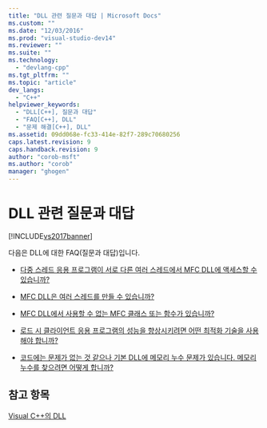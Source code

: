 ```yaml
---
title: "DLL 관련 질문과 대답 | Microsoft Docs"
ms.custom: ""
ms.date: "12/03/2016"
ms.prod: "visual-studio-dev14"
ms.reviewer: ""
ms.suite: ""
ms.technology: 
  - "devlang-cpp"
ms.tgt_pltfrm: ""
ms.topic: "article"
dev_langs: 
  - "C++"
helpviewer_keywords: 
  - "DLL[C++], 질문과 대답"
  - "FAQ[C++], DLL"
  - "문제 해결[C++], DLL"
ms.assetid: 09dd068e-fc33-414e-82f7-289c70680256
caps.latest.revision: 9
caps.handback.revision: 9
author: "corob-msft"
ms.author: "corob"
manager: "ghogen"
---
```

# DLL 관련 질문과 대답
[!INCLUDE[vs2017banner](../assembler/inline/includes/vs2017banner.md)]

다음은 DLL에 대한 FAQ\(질문과 대답\)입니다.  
  
-   [다중 스레드 응용 프로그램이 서로 다른 여러 스레드에서 MFC DLL에 액세스할 수 있습니까?](../build/can-a-multithreaded-application-access-an-mfc-dll-in-different-threads-q.md)  
  
-   [MFC DLL은 여러 스레드를 만들 수 있습니까?](../build/can-an-mfc-dll-create-multiple-threads-q.md)  
  
-   [MFC DLL에서 사용할 수 없는 MFC 클래스 또는 함수가 있습니까?](../build/are-there-any-mfc-classes-or-functions-that-cannot-be-used-in-an-mfc-dll-q.md)  
  
-   [로드 시 클라이언트 응용 프로그램의 성능을 향상시키려면 어떤 최적화 기술을 사용해야 합니까?](../build/what-optimization-techniques-should-i-use.md)  
  
-   [코드에는 문제가 없는 것 같으나 기본 DLL에 메모리 누수 문제가 있습니다.  메모리 누수를 찾으려면 어떻게 합니까?](../build/memory-leak-in-my-dll.md)  
  
## 참고 항목  
 [Visual C\+\+의 DLL](../build/dlls-in-visual-cpp.md)